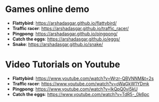 # Games online demo

* **Flattybird**: https://arshadasgar.github.io/flattybird/  
* **Traffic racer**: https://arshadasgar.github.io/traffic_racer/  
* **Pingpong**: https://arshadasgar.github.io/pingpong/  
* **Catch the eggs**: https://arshadasgar.github.io/eggs/  
* **Snake**: https://arshadasgar.github.io/snake/  

# Video Tutorials on Youtube

* **Flattybird**: https://www.youtube.com/watch?v=Wrzr-QBVNNM&t=2s  
* **Traffic racer**: https://www.youtube.com/watch?v=oWaGkW1YDmk  
* **Pingpong**: https://www.youtube.com/watch?v=lkQpQ0vi5kU  
* **Catch the eggs**: https://www.youtube.com/watch?v=TdR5-_0k6pc  

